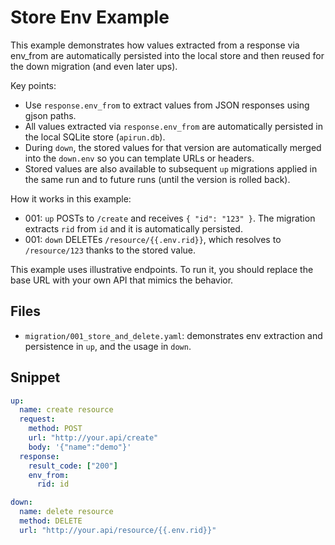 # Store Env Example

This example demonstrates how values extracted from a response via env_from are automatically persisted into the local store and then reused for the down migration (and even later ups).

Key points:
- Use `response.env_from` to extract values from JSON responses using gjson paths.
- All values extracted via `response.env_from` are automatically persisted in the local SQLite store (`apirun.db`).
- During `down`, the stored values for that version are automatically merged into the `down.env` so you can template URLs or headers.
- Stored values are also available to subsequent `up` migrations applied in the same run and to future runs (until the version is rolled back).

How it works in this example:
- 001: `up` POSTs to `/create` and receives `{ "id": "123" }`. The migration extracts `rid` from `id` and it is automatically persisted.
- 001: `down` DELETEs `/resource/{{.env.rid}}`, which resolves to `/resource/123` thanks to the stored value.

This example uses illustrative endpoints. To run it, you should replace the base URL with your own API that mimics the behavior.

## Files
- `migration/001_store_and_delete.yaml`: demonstrates env extraction and persistence in `up`, and the usage in `down`.

## Snippet
```yaml
up:
  name: create resource
  request:
    method: POST
    url: "http://your.api/create"
    body: '{"name":"demo"}'
  response:
    result_code: ["200"]
    env_from:
      rid: id

down:
  name: delete resource
  method: DELETE
  url: "http://your.api/resource/{{.env.rid}}"
```
